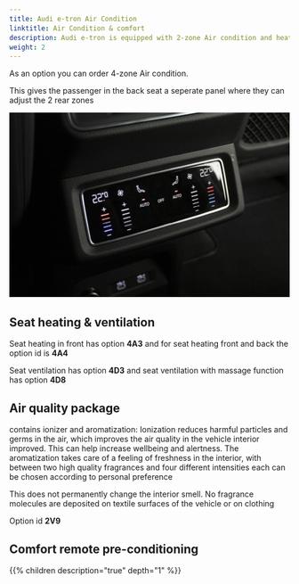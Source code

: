 ```yaml
---
title: Audi e-tron Air Condition
linktitle: Air Condition & comfort
description: Audi e-tron is equipped with 2-zone Air condition and heatpump as standard.
weight: 2
---
```



As an option you can order 4-zone Air condition.

This gives the passenger in the back seat a seperate panel where they can adjust the 2 rear zones

![4 zone](4zone.jpg "Rear AC control")

## Seat heating & ventilation

Seat heating in front has option **4A3** and for seat heating front and back the option id is **4A4**

Seat ventilation has option **4D3** and seat ventilation with massage function has option **4D8**

## Air quality package

contains ionizer and aromatization:
Ionization reduces harmful particles and germs in the air, which improves the air quality in the vehicle interior
improved. This can help increase wellbeing and alertness. The aromatization takes care of
a feeling of freshness in the interior, with between two high quality fragrances and four different intensities each
can be chosen according to personal preference

This does not permanently change the interior smell. No fragrance molecules are deposited on textile surfaces
of the vehicle or on clothing

Option id **2V9**

## Comfort remote pre-conditioning

{{% children description="true" depth="1" %}}
